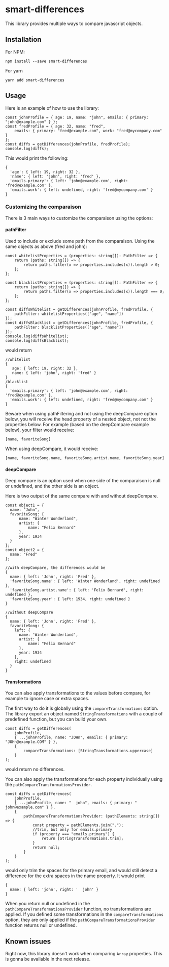 # smart-differences

This library provides multiple ways to compare javascript objects.

## Installation

For NPM:

```
npm install --save smart-differences
```

For yarn

```
yarn add smart-differences
```

## Usage

Here is an example of how to use the library:

```
const johnProfile = { age: 19, name: "john", emails: { primary: "john@example.com" } };
const fredProfile = { age: 32, name: "fred",
    emails: { primary: "fred@example.com", work: "fred@mycompany.com" }
};
const diffs = getDifferences(johnProfile, fredProfile);
console.log(diffs);
```

This would print the following:
```
{ 
  'age': { left: 19, right: 32 },
  'name': { left: 'john', right: 'fred' },
  'emails.primary': { left: 'john@example.com', right: 'fred@example.com' },
  'emails.work': { left: undefined, right: 'fred@mycompany.com' } 
}
```

### Customizing the comparaison

There is 3 main ways to customize the comparaison using the options:

#### pathFilter

Used to include or exclude some path from the comparaison. Using the same objects as above (fred and john):
```
const whitelistProperties = (properties: string[]): PathFilter => {
    return (paths: string[]) => {
        return paths.filter(x => properties.includes(x)).length > 0;
    };
};

const blacklistProperties = (properties: string[]): PathFilter => {
    return (paths: string[]) => {
        return paths.filter(x => properties.includes(x)).length === 0;
    };
};

const diffsWhitelist = getDifferences(johnProfile, fredProfile, {
    pathFilter: whitelistProperties(["age", "name"])
});
const diffsBlacklist = getDifferences(johnProfile, fredProfile, {
    pathFilter: blacklistProperties(["age", "name"])
});
console.log(diffsWhitelist);
console.log(diffsBlacklist);
```

would return

```
//whitelist
{ 
   age: { left: 19, right: 32 },
   name: { left: 'john', right: 'fred' } 
}
/blacklist
{
  'emails.primary': { left: 'john@example.com', right: 'fred@example.com' },
  'emails.work': { left: undefined, right: 'fred@mycompany.com' } 
}
```

Beware when using pathFiltering and not using the deepCompare option below, you will
receive the head property of a nested object, not not the properties below. For example
(based on the deepCompare example below), your filter would receive:
```
[name, favoriteSong]
```

When using deepCompare, it would receive:
```
[name, favoriteSong.name, favoriteSong.artist.name, favoriteSong.year]
```

#### deepCompare

Deep compare is an option used when one side of the comparaison is null or undefined, and the other side is an
object.

Here is two output of the same compare with and without deepCompare.

```
const object1 = {
  name: "John",
  favoriteSong: {
      name: "Winter Wonderland",
      artist: {
          name: "Felix Bernard"
      },
      year: 1934
  }
};
const object2 = {
  name: "Fred"
};
```

```
//with deepCompare, the differences would be
{ 
  name: { left: 'John', right: 'Fred' },
  'favoriteSong.name': { left: 'Winter Wonderland', right: undefined },
  'favoriteSong.artist.name': { left: 'Felix Bernard', right: undefined },
  'favoriteSong.year': { left: 1934, right: undefined } 
}

//without deepCompare
{ 
  name: { left: 'John', right: 'Fred' },
  favoriteSong: { 
    left: { 
      name: 'Winter Wonderland', 
      artist: {
          name: "Felix Bernard"
      }, 
      year: 1934 
    },
    right: undefined 
  } 
}
```

#### Transformations

You can also apply transformations to the values before compare, for example to ignore case or extra spaces.

The first way to do it is globally using the `compareTransformations` option. The library export an object named
`StringTransformations` with a couple of predefined function, but you can build your own.

```
const diffs = getDifferences(
    johnProfile,
    { ...johnProfile, name: "JOHn", emails: { primary: "JOHn@example.COM" } },
    {
        compareTransformations: [StringTransformations.uppercase]
    }
);
```
would return no differences.

You can also apply the transformations for each property individually using the `pathCompareTransformationsProvider`.

```
const diffs = getDifferences(
    johnProfile,
    { ...johnProfile, name: "  john", emails: { primary: "  john@example.com" } },
    {
        pathCompareTransformationsProvider: (pathElements: string[]) => {
            const property = pathElements.join(".");
            //trim, but only for emails.primary
            if (property === "emails.primary") {
                return [StringTransformations.trim];
            }
            return null;
        }
    }
);
```

would only trim the spaces for the primary email, and would still detect a difference for the extra spaces in the name
property. It would print

```
{ 
  name: { left: 'john', right: '  john' } 
}
```

When you return null or undefined in the `pathCompareTransformationsProvider` function, no transformations are applied.
If you defined some transformations in the `compareTransformations` option, they are only applied if the
`pathCompareTransformationsProvider` function returns null or undefined.

## Known issues

Right now, this library doesn't work when comparing `Array` properties. This is gonna be
available in the next release.